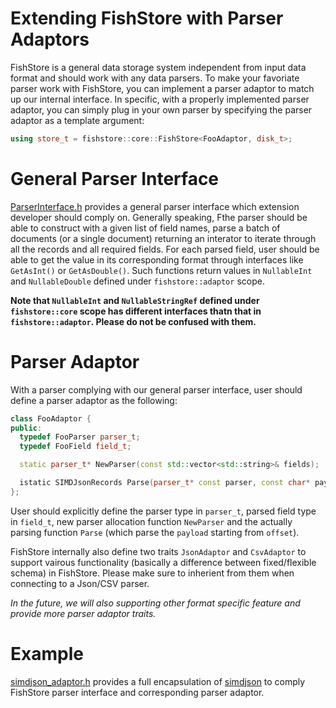 # Extending FishStore with Parser Adaptors

FishStore is a general data storage system independent from input data format and should work with any data parsers. To make your favoriate parser work with FishStore, you can implement a parser adaptor to match up our internal interface. In specific, with a properly implemented parser adaptor, you can simply plug in your own parser by specifying the parser adaptor as a template argument:

```cpp
using store_t = fishstore::core::FishStore<FooAdaptor, disk_t>;
```

# General Parser Interface
[ParserInterface.h](ParserInterface.h) provides a general parser interface which extension developer should comply on. Generally speaking, Fthe parser should be able to construct with a given list of field names, parse a batch of documents (or a single document) returning an interator to iterate through all the records and all required fields. For each parsed field, user should be able to get the value in its corresponding format through interfaces like `GetAsInt()` or `GetAsDouble()`. Such functions return values in `NullableInt` and `NullableDouble` defined under `fishstore::adaptor` scope.

**Note that `NullableInt` and `NullableStringRef` defined under `fishstore::core` scope has different interfaces thatn that in `fishstore::adaptor`. Please do not be confused with them.**

# Parser Adaptor

With a parser complying with our general parser interface, user should define a parser adaptor as the following:

```cpp
class FooAdaptor {
public:
  typedef FooParser parser_t;
  typedef FooField field_t;

  static parser_t* NewParser(const std::vector<std::string>& fields);

  istatic SIMDJsonRecords Parse(parser_t* const parser, const char* payload, size_t length, size_t offset = 0);
};
```

User should explicitly define the parser type in `parser_t`, parsed field type in `field_t`, new parser allocation function `NewParser` and the actually parsing function `Parse` (which parse the `payload` starting from `offset`).

FishStore internally also define two traits `JsonAdaptor` and `CsvAdaptor` to support vairous functionality (basically a difference between fixed/flexible schema) in FishStore. Please make sure to inherient from them when connecting to a Json/CSV parser.

*In the future, we will also supporting other format specific feature and provide more parser adaptor traits.*

# Example
[simdjson_adaptor.h](simdjson_adaptor.h) provides a full encapsulation of [simdjson](https://github.com/lemire/simdjson) to comply FishStore parser interface and corresponding parser adaptor.